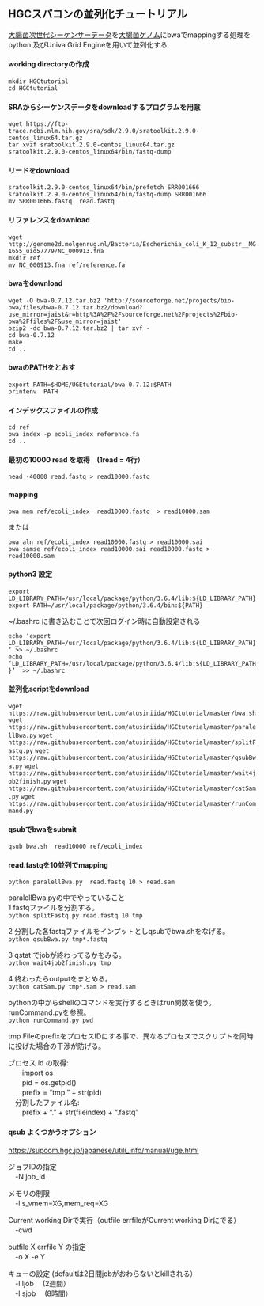 ## HGCスパコンの並列化チュートリアル
[大腸菌次世代シーケンサーデータ](https://www.ncbi.nlm.nih.gov/sra/?term=SRR001666)を[大腸菌ゲノム](https://www.ncbi.nlm.nih.gov/nuccore/NC_000913.3)にbwaでmappingする処理をpython 及びUniva Grid Engineを用いて並列化する

#### working directoryの作成
`mkdir HGCtutorial`  
`cd HGCtutorial`  

#### SRAからシーケンスデータをdownloadするプログラムを用意  
`wget https://ftp-trace.ncbi.nlm.nih.gov/sra/sdk/2.9.0/sratoolkit.2.9.0-centos_linux64.tar.gz`  
`tar xvzf sratoolkit.2.9.0-centos_linux64.tar.gz`  
`sratoolkit.2.9.0-centos_linux64/bin/fastq-dump`  


#### リードをdownload
`sratoolkit.2.9.0-centos_linux64/bin/prefetch SRR001666`  
`sratoolkit.2.9.0-centos_linux64/bin/fastq-dump SRR001666`  
`mv SRR001666.fastq  read.fastq`  

#### リファレンスをdownload  
`wget http://genome2d.molgenrug.nl/Bacteria/Escherichia_coli_K_12_substr__MG1655_uid57779/NC_000913.fna`  
`mkdir ref`  
`mv NC_000913.fna ref/reference.fa`  

#### bwaをdownload  
`wget -O bwa-0.7.12.tar.bz2 'http://sourceforge.net/projects/bio-bwa/files/bwa-0.7.12.tar.bz2/download?use_mirror=jaist&r=http%3A%2F%2Fsourceforge.net%2Fprojects%2Fbio-bwa%2Ffiles%2F&use_mirror=jaist'`  
 `bzip2 -dc bwa-0.7.12.tar.bz2 | tar xvf -`  
 `cd bwa-0.7.12`  
 `make`  
 `cd ..`  

#### bwaのPATHをとおす  
`export PATH=$HOME/UGEtutorial/bwa-0.7.12:$PATH`    
`printenv  PATH`  

#### インデックスファイルの作成  
`cd ref`  
`bwa index -p ecoli_index reference.fa`  
`cd ..`  

#### 最初の10000 read を取得　(1read = 4行）  
`head -40000 read.fastq > read10000.fastq`  

#### mapping  
`bwa mem ref/ecoli_index  read10000.fastq  > read10000.sam`  

または

`bwa aln ref/ecoli_index read10000.fastq > read10000.sai`  
`bwa samse ref/ecoli_index read10000.sai read10000.fastq > read10000.sam`


#### python3 設定
`export LD_LIBRARY_PATH=/usr/local/package/python/3.6.4/lib:${LD_LIBRARY_PATH}`  
`export PATH=/usr/local/package/python/3.6.4/bin:${PATH}`  

~/.bashrc に書き込むことで次回ログイン時に自動設定される

`echo ‘export LD_LIBRARY_PATH=/usr/local/package/python/3.6.4/lib:${LD_LIBRARY_PATH} ‘ >> ~/.bashrc`  
`echo ‘LD_LIBRARY_PATH=/usr/local/package/python/3.6.4/lib:${LD_LIBRARY_PATH}’  >> ~/.bashrc`  

#### 並列化scriptをdownload
`wget https://raw.githubusercontent.com/atusiniida/HGCtutorial/master/bwa.sh`  
`wget https://raw.githubusercontent.com/atusiniida/HGCtutorial/master/paralellBwa.py`
`wget https://raw.githubusercontent.com/atusiniida/HGCtutorial/master/splitFastq.py`
`wget https://raw.githubusercontent.com/atusiniida/HGCtutorial/master/qsubBwa.py`
`wget https://raw.githubusercontent.com/atusiniida/HGCtutorial/master/wait4job2finish.py`
`wget https://raw.githubusercontent.com/atusiniida/HGCtutorial/master/catSam.py`
`wget https://raw.githubusercontent.com/atusiniida/HGCtutorial/master/runCommand.py`  

#### qsubでbwaをsubmit
`qsub bwa.sh  read10000 ref/ecoli_index`

#### read.fastqを10並列でmapping
`python paralellBwa.py  read.fastq 10 > read.sam`

paralellBwa.pyの中でやっていること  
1 fastqファイルを分割する。  
`python splitFastq.py read.fastq 10 tmp`

2 分割した各fastqファイルをインプットとしqsubでbwa.shをなげる。  
`python qsubBwa.py tmp*.fastq`

3 qstat でjobが終わってるかをみる。  
`python wait4job2finish.py tmp`

4 終わったらoutputをまとめる。  
`python catSam.py tmp*.sam > read.sam`

pythonの中からshellのコマンドを実行するときはrun関数を使う。runCommand.pyを参照。  
`python runCommand.py pwd`

tmp FileのprefixをプロセスIDにする事で、異なるプロセスでスクリプトを同時に投げた場合の干渉が防げる。

プロセス id の取得:  
　　import  os   
　　pid =  os.getpid()  
　　prefix = “tmp.”  + str(pid)  
　分割したファイル名:  
　　prefix + “.” + str(fileindex) + “.fastq”

#### qsub  よくつかうオプション
https://supcom.hgc.jp/japanese/utili_info/manual/uge.html  

ジョブIDの指定  
　-N  job_Id  

メモリの制限  
　-l s_vmem=XG,mem_req=XG  

Current working Dirで実行（outfile errfileがCurrent working Dirにでる）  
　-cwd  

outfile X errfile Y の指定  
　-o X -e Y  

キューの設定 (defaultは2日間jobがおわらないとkillされる）  
　-l ljob 　(2週間）  
　-l sjob  　(8時間）
